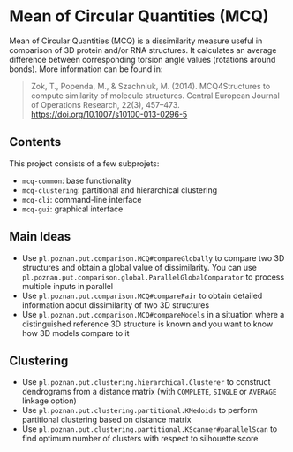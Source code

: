# Mean of Circular Quantities (MCQ)

Mean of Circular Quantities (MCQ) is a dissimilarity measure useful in comparison of 3D protein and/or RNA structures. It calculates an average difference between corresponding torsion angle values (rotations around bonds). More information can be found in:
> Zok, T., Popenda, M., & Szachniuk, M. (2014). MCQ4Structures to compute similarity of molecule structures. Central European Journal of Operations Research, 22(3), 457–473. https://doi.org/10.1007/s10100-013-0296-5

## Contents

This project consists of a few subprojets:
- `mcq-common`: base functionality
- `mcq-clustering`: partitional and hierarchical clustering
- `mcq-cli`: command-line interface
- `mcq-gui`: graphical interface

## Main Ideas

- Use `pl.poznan.put.comparison.MCQ#compareGlobally` to compare two 3D structures and obtain a global value of dissimilarity. You can use `pl.poznan.put.comparison.global.ParallelGlobalComparator` to process multiple inputs in parallel
- Use `pl.poznan.put.comparison.MCQ#comparePair` to obtain detailed information about dissimilarity of two 3D structures
- Use `pl.poznan.put.comparison.MCQ#compareModels` in a situation where a distinguished reference 3D structure is known and you want to know how 3D models compare to it

## Clustering

- Use `pl.poznan.put.clustering.hierarchical.Clusterer` to construct dendrograms from a distance matrix (with `COMPLETE`, `SINGLE` or `AVERAGE` linkage option)
- Use `pl.poznan.put.clustering.partitional.KMedoids` to perform partitional clustering based on distance matrix
- Use `pl.poznan.put.clustering.partitional.KScanner#parallelScan` to find optimum number of clusters with respect to silhouette score